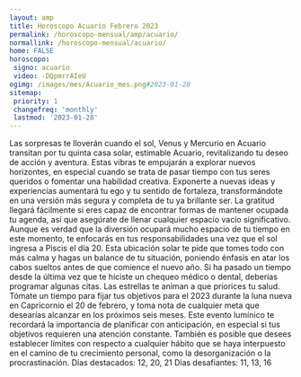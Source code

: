 ```yaml
---
layout: amp
title: Horoscopo Acuario Febrero 2023 
permalink: /horoscopo-mensual/amp/acuario/
normallink: /horoscopo-mensual/acuario/
home: FALSE
horoscopo:
 signo: acuario
 video: -DQpmrrAIeU
ogimg: /images/mes/Acuario_mes.png#2023-01-28
sitemap:
 priority: 1
 changefreq: 'monthly'
 lastmod: '2023-01-28'
---
```



Las sorpresas te lloverán cuando el sol, Venus y Mercurio en Acuario transitan por tu quinta casa solar, estimable Acuario, revitalizando tu deseo de acción y aventura. Estas vibras te empujarán a explorar nuevos horizontes, en especial cuando se trata de pasar tiempo con tus seres queridos o fomentar una habilidad creativa. Exponerte a nuevas ideas y experiencias aumentará tu ego y tu sentido de fortaleza, transformándote en una versión más segura y completa de tu ya brillante ser. La gratitud llegará fácilmente si eres capaz de encontrar formas de mantener ocupada tu agenda, así que asegúrate de llenar cualquier espacio vacío significativo.
Aunque es verdad que la diversión ocupará mucho espacio de tu tiempo en este momento, te enfocarás en tus responsabilidades una vez que el sol ingresa a Piscis el día 20. Esta ubicación solar te pide que tomes todo con más calma y hagas un balance de tu situación, poniendo énfasis en atar los cabos sueltos antes de que comience el nuevo año. Si ha pasado un tiempo desde la última vez que te hiciste un chequeo médico o dental, deberías programar algunas citas. Las estrellas te animan a que priorices tu salud.
Tómate un tiempo para fijar tus objetivos para el 2023 durante la luna nueva en Capricornio el 20 de febrero, y toma nota de cualquier meta que desearías alcanzar en los próximos seis meses. Este evento lumínico te recordará la importancia de planificar con anticipación, en especial si tus objetivos requieren una atención constante. También es posible que desees establecer límites con respecto a cualquier hábito que se haya interpuesto en el camino de tu crecimiento personal, como la desorganización o la procrastinación.
Días destacados: 12, 20, 21
Días desafiantes: 11, 13, 16